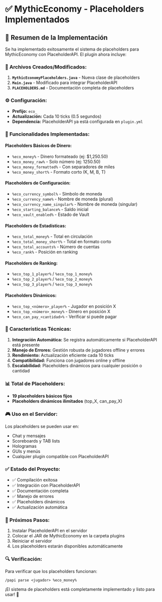 # ✅ MythicEconomy - Placeholders Implementados

## 🎯 Resumen de la Implementación

Se ha implementado exitosamente el sistema de placeholders para MythicEconomy con PlaceholderAPI. El plugin ahora incluye:

### 📁 Archivos Creados/Modificados:

1. **`MythicEconomyPlaceholders.java`** - Nueva clase de placeholders
2. **`Main.java`** - Modificado para integrar PlaceholderAPI
3. **`PLACEHOLDERS.md`** - Documentación completa de placeholders

### ⚙️ Configuración:

- **Prefijo:** `eco_`
- **Actualización:** Cada 10 ticks (0.5 segundos)
- **Dependencia:** PlaceholderAPI ya está configurada en `plugin.yml`

### 🔧 Funcionalidades Implementadas:

#### Placeholders Básicos de Dinero:
- `%eco_money%` - Dinero formateado (ej: $1,250.50)
- `%eco_money_raw%` - Solo número (ej: 1250.50)
- `%eco_money_formatted%` - Con separadores de miles
- `%eco_money_short%` - Formato corto (K, M, B, T)

#### Placeholders de Configuración:
- `%eco_currency_symbol%` - Símbolo de moneda
- `%eco_currency_name%` - Nombre de moneda (plural)
- `%eco_currency_name_singular%` - Nombre de moneda (singular)
- `%eco_starting_balance%` - Saldo inicial
- `%eco_vault_enabled%` - Estado de Vault

#### Placeholders de Estadísticas:
- `%eco_total_money%` - Total en circulación
- `%eco_total_money_short%` - Total en formato corto
- `%eco_total_accounts%` - Número de cuentas
- `%eco_rank%` - Posición en ranking

#### Placeholders de Ranking:
- `%eco_top_1_player%` / `%eco_top_1_money%`
- `%eco_top_2_player%` / `%eco_top_2_money%`
- `%eco_top_3_player%` / `%eco_top_3_money%`

#### Placeholders Dinámicos:
- `%eco_top_<número>_player%` - Jugador en posición X
- `%eco_top_<número>_money%` - Dinero en posición X
- `%eco_can_pay_<cantidad>%` - Verificar si puede pagar

### 🚀 Características Técnicas:

1. **Integración Automática:** Se registra automáticamente si PlaceholderAPI está presente
2. **Manejo de Errores:** Gestión robusta de jugadores offline y errores
3. **Rendimiento:** Actualización eficiente cada 10 ticks
4. **Compatibilidad:** Funciona con jugadores online y offline
5. **Escalabilidad:** Placeholders dinámicos para cualquier posición o cantidad

### 📊 Total de Placeholders:

- **19 placeholders básicos fijos**
- **Placeholders dinámicos ilimitados** (top_X, can_pay_X)

### 🎮 Uso en el Servidor:

Los placeholders se pueden usar en:
- Chat y mensajes
- Scoreboards y TAB lists
- Hologramas
- GUIs y menús
- Cualquier plugin compatible con PlaceholderAPI

### ✅ Estado del Proyecto:

- ✅ Compilación exitosa
- ✅ Integración con PlaceholderAPI
- ✅ Documentación completa
- ✅ Manejo de errores
- ✅ Placeholders dinámicos
- ✅ Actualización automática

### 📝 Próximos Pasos:

1. Instalar PlaceholderAPI en el servidor
2. Colocar el JAR de MythicEconomy en la carpeta plugins
3. Reiniciar el servidor
4. Los placeholders estarán disponibles automáticamente

### 🔍 Verificación:

Para verificar que los placeholders funcionan:
```
/papi parse <jugador> %eco_money%
```

¡El sistema de placeholders está completamente implementado y listo para usar! 🎉